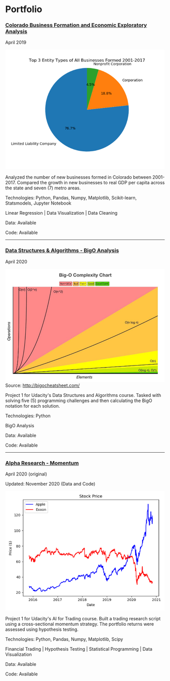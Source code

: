 # Portfolio

### [Colorado Business Formation and Economic Exploratory Analysis](https://github.com/ryancur/Colorado-Business-Formation.git)

April 2019

![](images/Top3EntityTypesofAllBusinessesFormed2001-2017.png)

Analyzed the number of new businesses formed in Colorado between 2001-2017. Compared the growth in new businesses to real GDP per capita across the state and seven (7) metro areas.


Technologies: Python, Pandas, Numpy, Matplotlib, Scikit-learn, Statsmodels, Jupyter Notebook

Linear Regression | Data Visualization | Data Cleaning


Data: Available

Code: Available

---

### [Data Structures & Algorithms - BigO Analysis](https://github.com/ryancur/Data-Structures-Algorithms-BigO)

April 2020

![BigO Chart](images/BigO_notation.jpeg)
Source: http://bigocheatsheet.com/

Project 1 for Udacity's Data Structures and Algorithms course. Tasked with solving five (5) programming challenges and then calculating the BigO notation for each solution.


Technologies: Python

BigO Analysis


Data: Available

Code: Available

---

### [Alpha Research - Momentum](https://github.com/ryancur/Alpha-Research-Momentum)

April 2020 (original)

Updated: November 2020 (Data and Code)

![Apple & Exxon](images/stock_price_AAPL_XOM.png)

Project 1 for Udacity's AI for Trading course. Built a trading research script using a cross-sectional momentum strategy. The portfolio returns were assessed using hypothesis testing.


Technologies: Python, Pandas, Numpy, Matplotlib, Scipy

Financial Trading | Hypothesis Testing | Statistical Programming | Data Visualization


Data: Available

Code: Available
